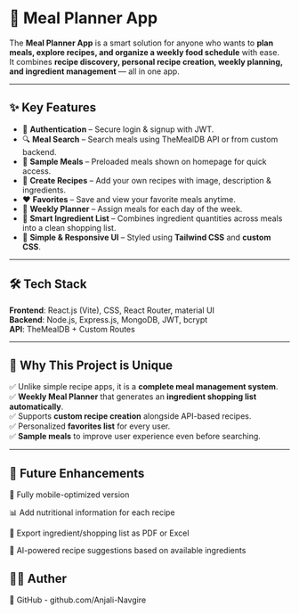 # 🍴 Meal Planner App  

The **Meal Planner App** is a smart solution for anyone who wants to **plan meals, explore recipes, and organize a weekly food schedule** with ease.  
It combines **recipe discovery, personal recipe creation, weekly planning, and ingredient management** — all in one app.  

---

## ✨ Key Features  

- 🔑 **Authentication** – Secure login & signup with JWT.  
- 🔍 **Meal Search** – Search meals using TheMealDB API or from custom backend.  
- 📑 **Sample Meals** – Preloaded meals shown on homepage for quick access.  
- 📝 **Create Recipes** – Add your own recipes with image, description & ingredients.  
- ❤️ **Favorites** – Save and view your favorite meals anytime.  
- 📅 **Weekly Planner** – Assign meals for each day of the week.  
- 🛒 **Smart Ingredient List** – Combines ingredient quantities across meals into a clean shopping list.  
- 🎨 **Simple & Responsive UI** – Styled using **Tailwind CSS** and **custom CSS**.  

---

## 🛠️ Tech Stack  

**Frontend**: React.js (Vite), CSS, React Router, material UI  
**Backend**: Node.js, Express.js, MongoDB, JWT, bcrypt  
**API**: TheMealDB + Custom Routes  

---

## 🔑 Why This Project is Unique  

✅ Unlike simple recipe apps, it is a **complete meal management system**.  
✅ **Weekly Meal Planner** that generates an **ingredient shopping list automatically**.  
✅ Supports **custom recipe creation** alongside API-based recipes.  
✅ Personalized **favorites list** for every user.  
✅ **Sample meals** to improve user experience even before searching.  

---

## 🌟 Future Enhancements

📱 Fully mobile-optimized version

📊 Add nutritional information for each recipe

🛒 Export ingredient/shopping list as PDF or Excel

🤖 AI-powered recipe suggestions based on available ingredients

## 👩‍💻 Auther

📌 GitHub - github.com/Anjali-Navgire

